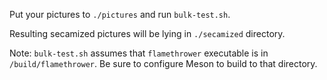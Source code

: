 Put your pictures to `./pictures` and run `bulk-test.sh`.

Resulting secamized pictures will be lying in `./secamized` directory.

Note: `bulk-test.sh` assumes that `flamethrower` executable is in `/build/flamethrower`. Be sure to configure Meson to build to that directory.
